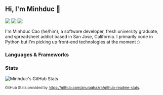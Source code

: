 ## Hi, I'm Minhduc 👋

[![](https://img.shields.io/badge/@minhduccao-%2312100E.svg?&style=flat-square&logo=Github&logoColor=white)](https://github.com/minhduccao)
[![](https://img.shields.io/badge/minhduc.t.cao@gmail.com-EA4335.svg?&style=flat-square&logo=Gmail&logoColor=white)](mailto:minhduc.t.cao@gmail.com)
[![](https://img.shields.io/badge/LinkedIn-%230077B5.svg?&style=flat-square&logo=LinkedIn&logoColor=white)](https://www.linkedin.com/in/minhduc-cao/)

I'm Minhduc Cao (he/him), a software developer, fresh university graduate, and spreadsheet addict based in San Jose, California. I primarily code in Python but I'm picking up front-end technologies at the moment :)

### Languages & Frameworks

### Stats

![Minhduc's GitHub Stats](https://github-readme-stats-minhduccao.vercel.app/api?username=minhduccao&hide=stars&count_private=true&show_icons=true&theme=gotham)

<!-- ![Top Langs](https://github-readme-stats-minhduccao.vercel.app/api/top-langs/?username=minhduccao&layout=compact&theme=gotham)] -->

<sub> GitHub Stats provided by https://github.com/anuraghazra/github-readme-stats. <sup>

<!-- <details>
  <summary>
    Skills
  </summary>


</details> -->

